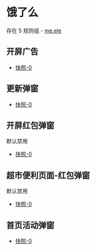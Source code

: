 # 饿了么

存在 5 规则组 - [me.ele](/src/apps/me.ele.ts)

## 开屏广告

- [快照-0](https://gkd-kit.songe.li/import/12534930)

## 更新弹窗

- [快照-0](https://gkd-kit.gitee.io/import/12650280)

## 开屏红包弹窗

默认禁用

- [快照-0](https://gkd-kit.gitee.io/import/12650238)

## 超市便利页面-红包弹窗

默认禁用

- [快照-0](https://gkd-kit.gitee.io/import/12650713)

## 首页活动弹窗

- [快照-0](https://gkd-kit.songe.li/import/12726709)
